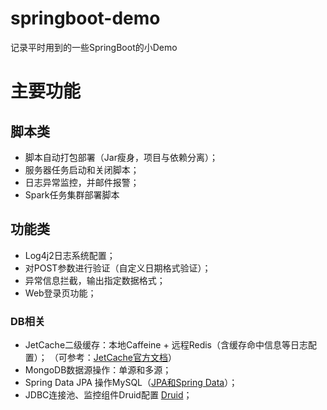 # springboot-demo
记录平时用到的一些SpringBoot的小Demo
# 主要功能
## 脚本类
- 脚本自动打包部署（Jar瘦身，项目与依赖分离）；
- 服务器任务启动和关闭脚本；
- 日志异常监控，并邮件报警；
- Spark任务集群部署脚本

## 功能类
- Log4j2日志系统配置；
- 对POST参数进行验证（自定义日期格式验证）；
- 异常信息拦截，输出指定数据格式；
- Web登录页功能；

### DB相关
- JetCache二级缓存：本地Caffeine + 远程Redis（含缓存命中信息等日志配置）；
（可参考：[JetCache官方文档](https://github.com/alibaba/jetcache/wiki)）
- MongoDB数据源操作：单源和多源；
- Spring Data JPA 操作MySQL（[JPA和Spring Data](http://blog.didispace.com/books/spring-boot-reference/IV.%20Spring%20Boot%20features/29.3.%20JPA%20and%20%E2%80%98Spring%20Data%E2%80%99.html)）；
- JDBC连接池、监控组件Druid配置 [Druid](https://github.com/alibaba/druid])；


